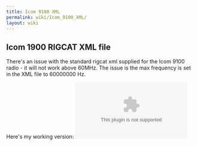 ```yaml
---
title: Icom 9100 XML
permalink: wiki/Icom_9100_XML/
layout: wiki
---
```


Icom 1900 RIGCAT XML file
-------------------------

There's an issue with the standard rigcat xml supplied for the Icom 9100
radio - it will not work above 60MHz. The issue is the max frequency is
set in the XML file to 60000000 Hz.

Here's my working version:
![IC9100.xml.zip](IC-9100.xml.zip "fig:IC9100.xml.zip")
